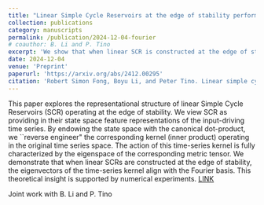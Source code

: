 ```yaml
---
title: "Linear Simple Cycle Reservoirs at the edge of stability perform Fourier decomposition of the input driving signals"
collection: publications
category: manuscripts
permalink: /publication/2024-12-04-fourier
# coauthor: B. Li and P. Tino
excerpt: 'We show that when linear SCR is constructed at the edge of stability, it implicitly represents the time series according Fourier signal decomposition. '
date: 2024-12-04
venue: 'Preprint'
paperurl: 'https://arxiv.org/abs/2412.00295'
citation: 'Robert Simon Fong, Boyu Li, and Peter Tino. Linear simple cycle reservoirs at the edge of stability perform fourier decomposition of the input driving signals. arXiv preprint arXiv:2412.00295, 2024'
---
```


This paper explores the representational structure of linear Simple Cycle Reservoirs (SCR) operating at the edge of stability. We view SCR as providing in their state space feature representations of the input-driving time series. By endowing the state space with the canonical dot-product, we ``reverse engineer" the corresponding kernel (inner product) operating in the original time series space. The action of this time-series kernel is fully characterized by the eigenspace of the corresponding metric tensor. We demonstrate that when linear SCRs are constructed at the edge of stability, the eigenvectors of the time-series kernel align with the Fourier basis. This theoretical insight is supported by numerical experiments. [LINK](https://arxiv.org/abs/2412.00295)


Joint work with B. Li and P. Tino
